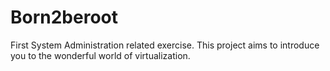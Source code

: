 # Born2beroot

First System Administration related exercise. This project aims to introduce you to the wonderful world of virtualization.
